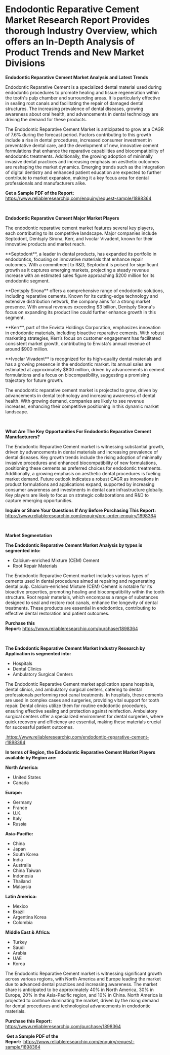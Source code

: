 <p><h1>Endodontic Reparative Cement Market Research Report Provides thorough Industry Overview, which offers an In-Depth Analysis of Product Trends and New Market Divisions</h1></p><p><strong>Endodontic Reparative Cement Market Analysis and Latest Trends</strong></p>
<p><p>Endodontic Reparative Cement is a specialized dental material used during endodontic procedures to promote healing and tissue regeneration within the tooth's pulp chamber and surrounding areas. It is particularly effective in sealing root canals and facilitating the repair of damaged dental structures. The increasing prevalence of dental diseases, growing awareness about oral health, and advancements in dental technology are driving the demand for these products.</p><p>The Endodontic Reparative Cement Market is anticipated to grow at a CAGR of 7.6% during the forecast period. Factors contributing to this growth include a rise in dental procedures, increased consumer investment in preventative dental care, and the development of new, innovative cement formulations that enhance the reparative capabilities and biocompatibility of endodontic treatments. Additionally, the growing adoption of minimally invasive dental practices and increasing emphasis on aesthetic outcomes are reshaping the market dynamics. Emerging trends such as the integration of digital dentistry and enhanced patient education are expected to further contribute to market expansion, making it a key focus area for dental professionals and manufacturers alike.</p></p>
<p><strong>Get a Sample PDF of the Report:&nbsp;</strong> <a href="https://www.reliableresearchiq.com/enquiry/request-sample/1898364?utm_campaign=2212&utm_medium=2&utm_source=Github&utm_content=ia&utm_term=13042025&utm_id=endodontic-reparative-cement">https://www.reliableresearchiq.com/enquiry/request-sample/1898364</a></p>
<p>&nbsp;</p>
<p><strong>Endodontic Reparative Cement Major Market Players</strong></p>
<p><p>The endodontic reparative cement market features several key players, each contributing to its competitive landscape. Major companies include Septodont, Dentsply Sirona, Kerr, and Ivoclar Vivadent, known for their innovative products and market reach.</p><p>**Septodont**, a leader in dental products, has expanded its portfolio in endodontics, focusing on innovative materials that enhance repair outcomes. With a commitment to R&D, Septodont is poised for significant growth as it captures emerging markets, projecting a steady revenue increase with an estimated sales figure approaching $200 million for its endodontic segment.</p><p>**Dentsply Sirona** offers a comprehensive range of endodontic solutions, including reparative cements. Known for its cutting-edge technology and extensive distribution network, the company aims for a strong market presence. With annual revenues exceeding $3 billion, Dentsply Sirona's focus on expanding its product line could further enhance growth in this segment.</p><p>**Kerr**, part of the Envista Holdings Corporation, emphasizes innovation in endodontic materials, including bioactive reparative cements. With robust marketing strategies, Kerr’s focus on customer engagement has facilitated consistent market growth, contributing to Envista's annual revenue of around $900 million.</p><p>**Ivoclar Vivadent** is recognized for its high-quality dental materials and has a growing presence in the endodontic market. Its annual sales are estimated at approximately $800 million, driven by advancements in cement formulations and a focus on biocompatibility, suggesting a promising trajectory for future growth.</p><p>The endodontic reparative cement market is projected to grow, driven by advancements in dental technology and increasing awareness of dental health. With growing demand, companies are likely to see revenue increases, enhancing their competitive positioning in this dynamic market landscape.</p></p>
<p>&nbsp;</p>
<p><strong>What Are The Key Opportunities For Endodontic Reparative Cement Manufacturers?</strong></p>
<p><p>The Endodontic Reparative Cement market is witnessing substantial growth, driven by advancements in dental materials and increasing prevalence of dental diseases. Key growth trends include the rising adoption of minimally invasive procedures and enhanced biocompatibility of new formulations, positioning these cements as preferred choices for endodontic treatments. Additionally, a growing emphasis on aesthetic dental procedures is fueling market demand. Future outlook indicates a robust CAGR as innovations in product formulations and applications expand, supported by increasing consumer awareness and investments in dental care infrastructure globally. Key players are likely to focus on strategic collaborations and R&D to capture emerging opportunities.</p></p>
<p><strong>Inquire or Share Your Questions If Any Before Purchasing This Report:</strong> <a href="https://www.reliableresearchiq.com/enquiry/pre-order-enquiry/1898364?utm_campaign=2212&utm_medium=2&utm_source=Github&utm_content=ia&utm_term=13042025&utm_id=endodontic-reparative-cement">https://www.reliableresearchiq.com/enquiry/pre-order-enquiry/1898364</a></p>
<p>&nbsp;</p>
<p><strong>Market Segmentation</strong></p>
<p><strong>The Endodontic Reparative Cement Market Analysis by types is segmented into:</strong></p>
<p><ul><li>Calcium-enriched Mixture (CEM) Cement</li><li>Root Repair Materials</li></ul></p>
<p><p>The Endodontic Reparative Cement market includes various types of cements used in dental procedures aimed at repairing and regenerating dental pulp. Calcium-enriched Mixture (CEM) Cement is notable for its bioactive properties, promoting healing and biocompatibility within the tooth structure. Root repair materials, which encompass a range of substances designed to seal and restore root canals, enhance the longevity of dental treatments. These products are essential in endodontics, contributing to effective dental restoration and patient outcomes.</p></p>
<p><strong>Purchase this Report:&nbsp;</strong><a href="https://www.reliableresearchiq.com/purchase/1898364?utm_campaign=2212&utm_medium=2&utm_source=Github&utm_content=ia&utm_term=13042025&utm_id=endodontic-reparative-cement">https://www.reliableresearchiq.com/purchase/1898364</a></p>
<p>&nbsp;</p>
<p><strong>The Endodontic Reparative Cement Market Industry Research by Application is segmented into:</strong></p>
<p><ul><li>Hospitals</li><li>Dental Clinics</li><li>Ambulatory Surgical Centers</li></ul></p>
<p><p>The Endodontic Reparative Cement market application spans hospitals, dental clinics, and ambulatory surgical centers, catering to dental professionals performing root canal treatments. In hospitals, these cements are used in complex cases and surgeries, providing vital support for tooth repair. Dental clinics utilize them for routine endodontic procedures, ensuring effective sealing and protection against reinfection. Ambulatory surgical centers offer a specialized environment for dental surgeries, where quick recovery and efficiency are essential, making these materials crucial for successful patient outcomes.</p></p>
<p><a href="https://www.reliableresearchiq.com/endodontic-reparative-cement-r1898364?utm_campaign=2212&utm_medium=2&utm_source=Github&utm_content=ia&utm_term=13042025&utm_id=endodontic-reparative-cement">&nbsp;https://www.reliableresearchiq.com/endodontic-reparative-cement-r1898364</a></p>
<p><strong>In terms of Region, the Endodontic Reparative Cement Market Players available by Region are:</strong></p>
<p>
    <p> <strong> North America: </strong>
        <ul>
            <li>United States</li>
            <li>Canada</li>
        </ul>
        </p> 
    <p> <strong> Europe: </strong>
        <ul>
            <li>Germany</li>
            <li>France</li>
            <li>U.K.</li>
            <li>Italy</li>
            <li>Russia</li>
        </ul>
        </p> 
    <p> <strong> Asia-Pacific: </strong>
        <ul>
            <li>China</li>
            <li>Japan</li>
            <li>South Korea</li>
            <li>India</li>
            <li>Australia</li>
            <li>China Taiwan</li>
            <li>Indonesia</li>
            <li>Thailand</li>
            <li>Malaysia</li>
        </ul>
        </p> 
    <p> <strong> Latin America: </strong>
        <ul>
            <li>Mexico</li>
            <li>Brazil</li>
            <li>Argentina Korea</li>
            <li>Colombia</li>
        </ul>
        </p> 
    <p> <strong> Middle East & Africa: </strong>
        <ul>
            <li>Turkey</li>
            <li>Saudi</li>
            <li>Arabia</li>
            <li>UAE</li>
            <li>Korea</li>
        </ul>
    </p>
    </p>
<p><p>The Endodontic Reparative Cement market is witnessing significant growth across various regions, with North America and Europe leading the market due to advanced dental practices and increasing awareness. The market share is anticipated to be approximately 40% in North America, 30% in Europe, 20% in the Asia-Pacific region, and 10% in China. North America is projected to continue dominating the market, driven by the rising demand for dental procedures and technological advancements in endodontic materials.</p></p>
<p><strong>Purchase this Report: </strong><a href="https://www.reliableresearchiq.com/purchase/1898364?utm_campaign=2212&utm_medium=2&utm_source=Github&utm_content=ia&utm_term=13042025&utm_id=endodontic-reparative-cement">https://www.reliableresearchiq.com/purchase/1898364</a></p>
<p>&nbsp;<strong>Get a Sample PDF of the Report:&nbsp;&nbsp;</strong><a href="https://www.reliableresearchiq.com/enquiry/request-sample/1898364?utm_campaign=2212&utm_medium=2&utm_source=Github&utm_content=ia&utm_term=13042025&utm_id=endodontic-reparative-cement">https://www.reliableresearchiq.com/enquiry/request-sample/1898364</a></p>
<p><strong></strong></p>
<p><p></p><p></p><p></p></p>